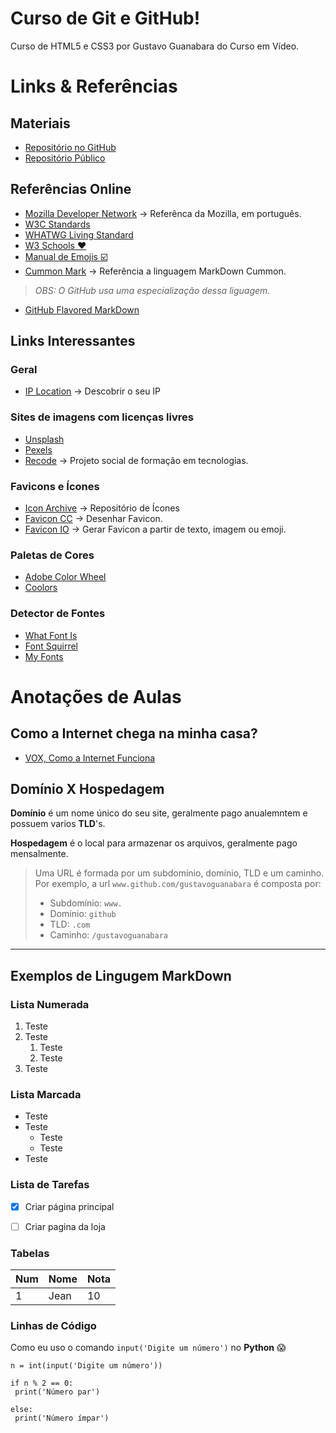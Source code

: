 
# Curso de Git e GitHub!
Curso de HTML5 e CSS3 por Gustavo Guanabara do Curso em Vídeo.

# Links & Referências

## Materiais 

* [Repositório no GitHub](https://github.com/gustavoguanabara/html-css)
* [Repositório Público](https://gustavoguanabara.github.io/)

## Referências Online

* [Mozilla Developer Network](https://developer.mozilla.org/pt-BR/docs/Web/Reference) -> Referênca da Mozilla, em português.
* [W3C Standards](https://html.spec.whatwg.org/)
* [WHATWG Living Standard](https://html.spec.whatwg.org/)
* [W3 Schools ❤️](https://www.w3schools.com/)
* [Manual de Emojis ☑️](https://github.com/ikatyang/emoji-cheat-sheet/blob/master/README.md)
* [Cummon Mark](https://commonmark.org/help/) -> Referência a linguagem MarkDown Cummon. 
> *OBS: O GitHub usa uma especialização dessa liguagem.*
* [GitHub Flavored MarkDown](https://github.github.com/gfm/)

## Links Interessantes
### Geral

* [IP Location](www.iplocation.net) -> Descobrir o seu IP
### Sites de imagens com licenças livres
   * [Unsplash](Unsplash.com) 
   * [Pexels](https://pexels.com)
* [Recode](https://recode.org.br/) -> Projeto social de formação em tecnologias.
### Favicons e Ícones
   * [Icon Archive](https://iconarchive.com) -> Repositório de Ícones
   * [Favicon CC](https://www.favicon.cc/) -> Desenhar Favicon.
   * [Favicon IO](https://favicon.io/) -> Gerar Favicon a partir de texto, imagem ou emoji.
### Paletas de Cores
  * [Adobe Color Wheel](https://color.adobe.com/)
  * [Coolors](https://coolors.co/)

### Detector de Fontes
  * [What Font Is](https://www.whatfontis.com/)
  * [Font Squirrel](https://www.fontsquirrel.com/)
  * [My Fonts](https://www.myfonts.com/)

# Anotações de Aulas


## Como a Internet chega na minha casa? 

* [VOX, Como a Internet Funciona](https://www.youtube.com/watch?v=TNQsmPf24go&ab_channel=Vox)

## Domínio X Hospedagem 

**Domínio** é um nome único do seu site, geralmente pago anualemntem e possuem varios **TLD**'s.

**Hospedagem** é o local para armazenar os arquivos, geralmente pago mensalmente.

> Uma URL é formada por um subdomínio, domínio, TLD e um caminho. Por exemplo, a url `www.github.com/gustavoguanabara` é composta por:
> + Subdomínio: `www.`
> + Domínio: `github`
> + TLD: `.com`
> + Caminho: `/gustavoguanabara`






--- 
## Exemplos de Lingugem MarkDown

### Lista Numerada
1. Teste
2. Teste
   1. Teste
   2. Teste
3. Teste


### Lista Marcada
* Teste
* Teste
   * Teste
   * Teste
* Teste


### Lista de Tarefas
- [x] Criar página principal
- [ ] Criar pagina da loja


### Tabelas
Num | Nome | Nota
---|---|---
1 | Jean | 10


### Linhas de Código
Como eu uso o comando `input('Digite um número')` no **Python** 😱

```
n = int(input('Digite um número'))

if n % 2 == 0:
 print('Número par')
 
else:
 print('Número ímpar')
```

###
